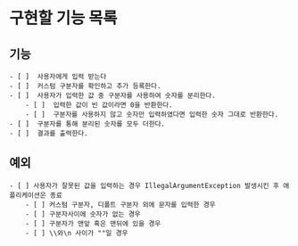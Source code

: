 # 구현할 기능 목록
## 기능
    - [ ]  사용자에게 입력 받는다
    - [ ]  커스텀 구분자를 확인하고 추가 등록한다.
    - [ ]  사용자가 입력한 값 중 구분자를 사용하여 숫자를 분리한다.
        - [ ]  입력한 값이 빈 값이라면 0을 반환한다.
        - [ ]  구분자를 사용하지 않고 숫자만 입력하였다면 입력한 숫자 그대로 반환한다.
    - [ ]  구분자를 통해 분리된 숫자를 모두 더한다.
    - [ ]  결과를 출력한다.

## 예외
    - [ ] 사용자가 잘못된 값을 입력하는 경우 IllegalArgumentException 발생시킨 후 애플리케이션은 종료
        - [ ] 커스텀 구분자, 디폴트 구분자 외에 문자를 입력한 경우
        - [ ] 구분자사이에 숫자가 없는 경우
        - [ ] 구분자가 맨앞 혹은 맨뒤에 있을 경우
        - [ ] \\와\n 사이가 ""일 경우
